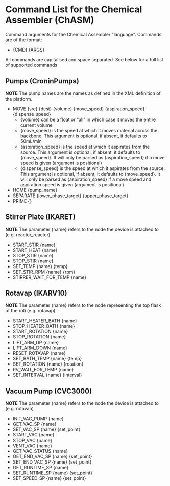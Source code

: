 # Command List for the Chemical Assembler (ChASM)
Command arguments for the Chemical Assembler "language".
Commands are of the format:
* {CMD} {ARGS}

All commands are capitalised and space separated.
See below for a full list of supported commands


## Pumps (CroninPumps)
**NOTE** The pump names are the names as defined in the XML definition of the platform.

* MOVE {src} {dest} {volume} {move_speed} {aspiration_speed} {dispense_speed}
  * {volume} can be a float or "all" in which case it moves the entire current volume
  * {move_speed} is the speed at which it moves material across the backbone. This argument is optional, if absent, it defaults to 50mL/min
  * {aspiration_speed} is the speed at which it aspirates from the source. This argument is optional, if absent, it defaults to {move_speed}. It will only be parsed as {aspiration_speed} if a move speed is given (argument is positional)
  * {dispense_speed} is the speed at which it aspirates from the source. This argument is optional, if absent, it defaults to {move_speed}. It will only be parsed as {aspiration_speed} if a move speed and aspiration speed is given (argument is positional)
* HOME {pump_name}
* SEPARATE {lower_phase_target} {upper_phase_target}
* PRIME {}


## Stirrer Plate (IKARET)
**NOTE** The parameter {name} refers to the node the device is attached to (e.g. reactor_reactor)

* START_STIR {name}
* START_HEAT {name}
* STOP_STIR {name}
* STOP_STIR {name}
* SET_TEMP {name} {temp}
* SET_STIR_RPM {name} {rpm}
* STIRRER_WAIT_FOR_TEMP {name}


## Rotavap (IKARV10)
**NOTE** The parameter {name} refers to the node representing the top flask of the roti (e.g. rotavap)

* START_HEATER_BATH {name}
* STOP_HEATER_BATH {name}
* START_ROTATION {name}
* STOP_ROTATION {name}
* LIFT_ARM_UP {name}
* LIFT_ARM_DOWN {name}
* RESET_ROTAVAP {name}
* SET_BATH_TEMP {name} {temp}
* SET_ROTATION {name} {rotation}
* RV_WAIT_FOR_TEMP {name}
* SET_INTERVAL {name} {interval}


## Vacuum Pump (CVC3000)
**NOTE** The parameter {name} refers to the node the device is attached to (e.g. rotavap)

* INIT_VAC_PUMP {name}
* GET_VAC_SP {name}
* SET_VAC_SP {name} {set_point}
* START_VAC {name}
* STOP_VAC {name}
* VENT_VAC {name}
* GET_VAC_STATUS {name}
* GET_END_VAC_SP {name} {set_point}
* SET_END_VAC_SP {name} {set_point}
* GET_RUNTIME_SP {name}
* SET_RUNTIME_SP {name} {set_point}
* SET_SPEED_SP {name} {set_point}